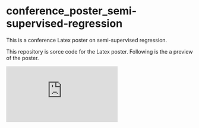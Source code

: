 # conference_poster_semi-supervised-regression
This is a conference Latex poster on semi-supervised regression.

This repository is sorce code for the Latex poster. Following is the a preview of the poster.


![alt text](https://github.com/zero-cooper/conference_poster_semi-supervised-regression/blob/master/conference_poster.pdf "Logo Title Text 1")

